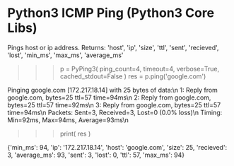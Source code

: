 # Python3 ICMP Ping (Python3 Core Libs)

Pings host or ip address. Returns: 'host', 'ip', 'size', 'ttl', 'sent', 'recieved', 'lost', 'min_ms', 'max_ms', 'average_ms'

>>> p = PyPing3( ping_count=4, timeout=4, verbose=True, cached_stdout=False )
>>> res = p.ping('google.com')

Pinging google.com [172.217.18.14] with 25 bytes of data:\n
1: Reply from google.com, bytes=25 ttl=57 time=94ms\n
2: Reply from google.com, bytes=25 ttl=57 time=92ms\n
3: Reply from google.com, bytes=25 ttl=57 time=94ms\n
Packets: Sent=3, Received=3, Lost=0 (0.0% loss)\n
Timing: Min=92ms, Max=94ms, Average=93ms\n
    
>>> print( res )

{'min_ms': 94, 'ip': '172.217.18.14', 'host': 'google.com', 'size': 25, 'recieved': 3, 'average_ms': 93, 'sent': 3, 'lost': 0, 'ttl': 57, 'max_ms': 94}
